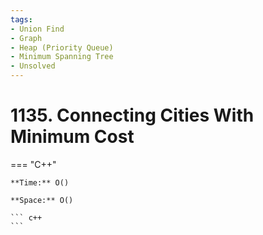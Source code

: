 ```yaml
---
tags:
- Union Find
- Graph
- Heap (Priority Queue)
- Minimum Spanning Tree
- Unsolved
---
```



# 1135. Connecting Cities With Minimum Cost

=== "C++"

    **Time:** O()

    **Space:** O()

    ``` c++
    ```
